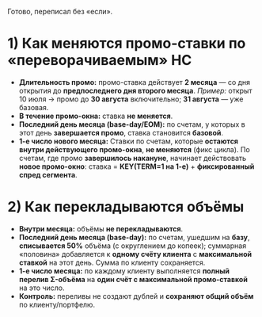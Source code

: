 Готово, переписал без «если».

# 1) Как меняются промо-ставки по «переворачиваемым» НС

* **Длительность промо:** промо-ставка действует **2 месяца** — со дня открытия до **предпоследнего дня второго месяца**.
  *Пример:* открыт 10 июля → промо до **30 августа** включительно; **31 августа** — уже базовая.
* **В течение промо-окна:** ставка **не меняется**.
* **Последний день месяца (base-day/EOM):** по счетам, у которых в этот день **завершается промо**, ставка становится **базовой**.
* **1-е число нового месяца:**
  Ставки по счетам, которые **остаются внутри действующего промо-окна**, **не меняются** (фикс цикла).
  По счетам, где промо **завершилось накануне**, начинает действовать **новое промо-окно**: ставка = **KEY(TERM=1 на 1-е)** + **фиксированный спред сегмента**.

# 2) Как перекладываются объёмы

* **Внутри месяца:** объёмы **не перекладываются**.
* **Последний день месяца (base-day):** по счетам, ушедшим на **базу**, **списывается 50%** объёма (с округлением до копеек); суммарная «половина» добавляется к **одному счёту клиента** с **максимальной ставкой** на этот день. Сумма по клиенту сохраняется.
* **1-е число месяца:** по каждому клиенту выполняется **полный перелив Σ-объёма** на **один счёт с максимальной промо-ставкой** на это число.
* **Контроль:** переливы не создают дублей и **сохраняют общий объём** по клиенту/портфелю.
